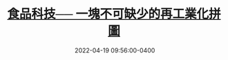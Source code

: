 ---
layout: post
title: <a href='https://www.master-insight.com/%e9%a3%9f%e5%93%81%e7%a7%91%e6%8a%80%e2%94%80%e2%94%80%e4%b8%80%e5%a1%8a%e4%b8%8d%e5%8f%af%e7%bc%ba%e5%b0%91%e7%9a%84%e5%86%8d%e5%b7%a5%e6%a5%ad%e5%8c%96%e6%8b%bc%e5%9c%96/' target="_blank">食品科技── 一塊不可缺少的再工業化拼圖</a> 
date:  2022-04-19 09:56:00-0400
description: 
tags: Reindustrialization
# categories: sample-posts
---